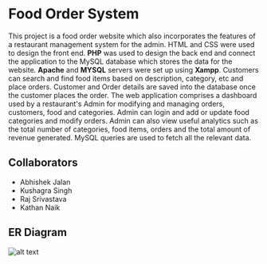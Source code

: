 # Food Order System

This project is a food order website which also incorporates the features of a restaurant management system for the admin. HTML and CSS were used to design the front end. **PHP** was used to design the back end and connect the application to the MySQL database which stores the data for the website. **Apache** and **MYSQL** servers were set up using **Xampp**.
Customers can search and find food items based on description, category, etc and place orders. Customer and Order details are saved into the database once the customer places the order.
The web application comprises a dashboard used by a restaurant's Admin for modifying and managing orders, customers, food and categories. Admin can login and add or update food categories and modify orders. Admin can also view useful analytics such as the total number of categories, food items, orders and the total amount of revenue generated. MySQL queries are used to fetch all the relevant data.

## Collaborators
* Abhishek Jalan
* Kushagra Singh
* Raj Srivastava
* Kathan Naik

## ER Diagram

![alt text](https://github.com/findAJ/Food-Order-System/blob/main/ER.PNG?raw=true)
